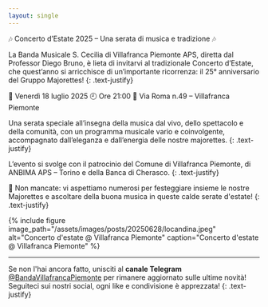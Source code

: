 ```yaml
---
layout: single
---
```

🎶 Concerto d’Estate 2025 – Una serata di musica e tradizione 🎶

La Banda Musicale S. Cecilia di Villafranca Piemonte APS, diretta dal Professor Diego Bruno, è lieta di invitarvi al tradizionale Concerto d’Estate, che quest’anno si arricchisce di un’importante ricorrenza: il 25° anniversario del Gruppo Majorettes!
{: .text-justify}

📅 Venerdì 18 luglio 2025
🕘 Ore 21:00
📍 Via Roma n.49 – Villafranca Piemonte

Una serata speciale all’insegna della musica dal vivo, dello spettacolo e della comunità, con un programma musicale vario e coinvolgente, accompagnato dall’eleganza e dall’energia delle nostre majorettes.
{: .text-justify}

L’evento si svolge con il patrocinio del Comune di Villafranca Piemonte, di ANBIMA APS – Torino e della Banca di Cherasco.
{: .text-justify}

🎺 Non mancate: vi aspettiamo numerosi per festeggiare insieme le nostre Majorettes e ascoltare della buona musica in queste calde serate d'estate!
{: .text-justify}

{% include figure image_path="/assets/images/posts/20250628/locandina.jpeg" alt="Concerto d'estate @ Villafranca Piemonte" caption="Concerto d'estate @ Villafranca Piemonte" %}

---

Se non l'hai ancora fatto, unisciti al **canale Telegram** [@BandaVillafrancaPiemonte](https://t.me/BandaVillafrancaPiemonte) per rimanere aggiornato sulle ultime novità! Seguiteci sui nostri social, ogni like e condivisione è apprezzata!
{: .text-justify}
